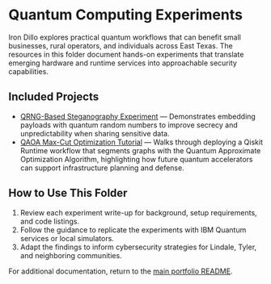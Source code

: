 # Quantum Computing Experiments

Iron Dillo explores practical quantum workflows that can benefit small businesses, rural operators, and individuals across East Texas. The resources in this folder document hands-on experiments that translate emerging hardware and runtime services into approachable security capabilities.

## Included Projects

- [QRNG-Based Steganography Experiment](./QRNGSteganography.md) — Demonstrates embedding payloads with quantum random numbers to improve secrecy and unpredictability when sharing sensitive data.
- [QAOA Max-Cut Optimization Tutorial](./QAOAMaxCut.md) — Walks through deploying a Qiskit Runtime workflow that segments graphs with the Quantum Approximate Optimization Algorithm, highlighting how future quantum accelerators can support infrastructure planning and defense.

## How to Use This Folder

1. Review each experiment write-up for background, setup requirements, and code listings.
2. Follow the guidance to replicate the experiments with IBM Quantum services or local simulators.
3. Adapt the findings to inform cybersecurity strategies for Lindale, Tyler, and neighboring communities.

For additional documentation, return to the [main portfolio README](../README.md).
